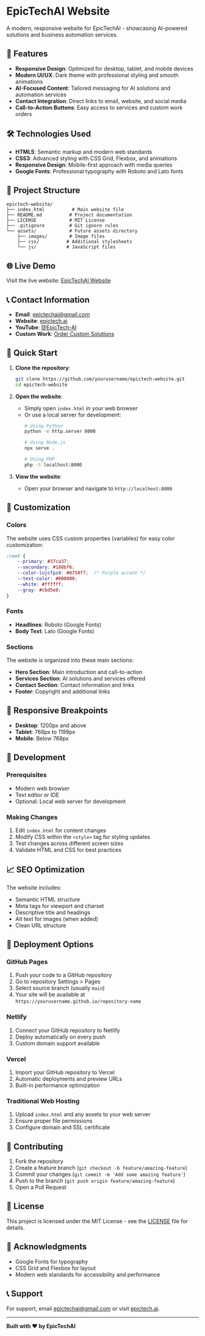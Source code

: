 # EpicTechAI Website

A modern, responsive website for EpicTechAI - showcasing AI-powered solutions and business automation services.

## 🚀 Features

- **Responsive Design**: Optimized for desktop, tablet, and mobile devices
- **Modern UI/UX**: Dark theme with professional styling and smooth animations
- **AI-Focused Content**: Tailored messaging for AI solutions and automation services
- **Contact Integration**: Direct links to email, website, and social media
- **Call-to-Action Buttons**: Easy access to services and custom work orders

## 🛠️ Technologies Used

- **HTML5**: Semantic markup and modern web standards
- **CSS3**: Advanced styling with CSS Grid, Flexbox, and animations
- **Responsive Design**: Mobile-first approach with media queries
- **Google Fonts**: Professional typography with Roboto and Lato fonts

## 📁 Project Structure

```
epictech-website/
├── index.html          # Main website file
├── README.md          # Project documentation
├── LICENSE            # MIT License
├── .gitignore         # Git ignore rules
└── assets/            # Future assets directory
    ├── images/        # Image files
    ├── css/          # Additional stylesheets
    └── js/           # JavaScript files
```

## 🌐 Live Demo

Visit the live website: [EpicTechAI Website](https://epictech.ai)

## 📞 Contact Information

- **Email**: [epictechai@gmail.com](mailto:epictechai@gmail.com)
- **Website**: [epictech.ai](https://epictech.ai)
- **YouTube**: [@EpicTech-AI](https://www.youtube.com/@EpicTech-AI)
- **Custom Work**: [Order Custom Solutions](https://buy.stripe.com/7sI3dlgcQ4uL0gMeUW)

## 🚀 Quick Start

1. **Clone the repository**:
   ```bash
   git clone https://github.com/yourusername/epictech-website.git
   cd epictech-website
   ```

2. **Open the website**:
   - Simply open `index.html` in your web browser
   - Or use a local server for development:
     ```bash
     # Using Python
     python -m http.server 8000
     
     # Using Node.js
     npx serve .
     
     # Using PHP
     php -S localhost:8000
     ```

3. **View the website**:
   - Open your browser and navigate to `http://localhost:8000`

## 🎨 Customization

### Colors
The website uses CSS custom properties (variables) for easy color customization:

```css
:root {
    --primary: #37ca37;
    --secondary: #188bf6;
    --color-lujcfpz4: #8750f7;  /* Purple accent */
    --text-color: #000000;
    --white: #ffffff;
    --gray: #cbd5e0;
}
```

### Fonts
- **Headlines**: Roboto (Google Fonts)
- **Body Text**: Lato (Google Fonts)

### Sections
The website is organized into these main sections:
- **Hero Section**: Main introduction and call-to-action
- **Services Section**: AI solutions and services offered
- **Contact Section**: Contact information and links
- **Footer**: Copyright and additional links

## 📱 Responsive Breakpoints

- **Desktop**: 1200px and above
- **Tablet**: 768px to 1199px
- **Mobile**: Below 768px

## 🔧 Development

### Prerequisites
- Modern web browser
- Text editor or IDE
- Optional: Local web server for development

### Making Changes
1. Edit `index.html` for content changes
2. Modify CSS within the `<style>` tag for styling updates
3. Test changes across different screen sizes
4. Validate HTML and CSS for best practices

## 📈 SEO Optimization

The website includes:
- Semantic HTML structure
- Meta tags for viewport and charset
- Descriptive title and headings
- Alt text for images (when added)
- Clean URL structure

## 🚀 Deployment Options

### GitHub Pages
1. Push your code to a GitHub repository
2. Go to repository Settings > Pages
3. Select source branch (usually `main`)
4. Your site will be available at `https://yourusername.github.io/repository-name`

### Netlify
1. Connect your GitHub repository to Netlify
2. Deploy automatically on every push
3. Custom domain support available

### Vercel
1. Import your GitHub repository to Vercel
2. Automatic deployments and preview URLs
3. Built-in performance optimization

### Traditional Web Hosting
1. Upload `index.html` and any assets to your web server
2. Ensure proper file permissions
3. Configure domain and SSL certificate

## 🤝 Contributing

1. Fork the repository
2. Create a feature branch (`git checkout -b feature/amazing-feature`)
3. Commit your changes (`git commit -m 'Add some amazing feature'`)
4. Push to the branch (`git push origin feature/amazing-feature`)
5. Open a Pull Request

## 📄 License

This project is licensed under the MIT License - see the [LICENSE](LICENSE) file for details.

## 🙏 Acknowledgments

- Google Fonts for typography
- CSS Grid and Flexbox for layout
- Modern web standards for accessibility and performance

## 📞 Support

For support, email epictechai@gmail.com or visit [epictech.ai](https://epictech.ai).

---

**Built with ❤️ by EpicTechAI**